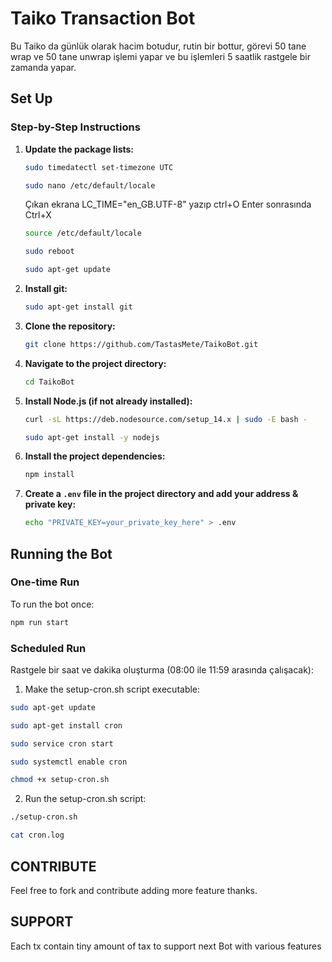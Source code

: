 # Taiko Transaction Bot

Bu Taiko da günlük olarak hacim botudur, rutin bir bottur, görevi 50 tane wrap ve 50 tane unwrap işlemi yapar ve bu işlemleri 5 saatlik rastgele bir zamanda yapar.


## Set Up

### Step-by-Step Instructions

1. **Update the package lists:**

    ```sh
    sudo timedatectl set-timezone UTC
     ```
     ```sh
    sudo nano /etc/default/locale
    ```
     Çıkan ekrana LC_TIME="en_GB.UTF-8"  yazıp ctrl+O Enter sonrasında Ctrl+X
   
    ```sh
    source /etc/default/locale
    ```
    ```sh
    sudo reboot
    ```
    ```sh
    sudo apt-get update
    ```

3. **Install git:**

    ```sh
    sudo apt-get install git
    ```

4. **Clone the repository:**

    ```sh
    git clone https://github.com/TastasMete/TaikoBot.git
    ```

5. **Navigate to the project directory:**

    ```sh
    cd TaikoBot
    ```

6. **Install Node.js (if not already installed):**

    ```sh
    curl -sL https://deb.nodesource.com/setup_14.x | sudo -E bash -
    ```
    ```sh    
   sudo apt-get install -y nodejs
    ```

7. **Install the project dependencies:**

    ```sh
    npm install
    ```

8. **Create a `.env` file in the project directory and add your address & private key:**

    
    ```sh
    echo "PRIVATE_KEY=your_private_key_here" > .env
    ```

## Running the Bot

### One-time Run

To run the bot once:

```sh
npm run start
```
### Scheduled Run

Rastgele bir saat ve dakika oluşturma (08:00 ile 11:59 arasında çalışacak):

1.	Make the setup-cron.sh script executable:
 ```sh
sudo apt-get update
```
```sh
sudo apt-get install cron
```
```sh
sudo service cron start
```
```sh
sudo systemctl enable cron
```
```sh
chmod +x setup-cron.sh
```
2.	Run the setup-cron.sh script:
```sh
./setup-cron.sh
```
```sh
cat cron.log
```

## CONTRIBUTE

Feel free to fork and contribute adding more feature thanks.

## SUPPORT
Each tx contain tiny amount of tax to support next Bot with various features


